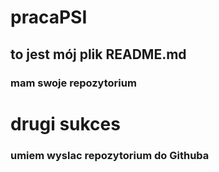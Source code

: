 # pracaPSI
## to jest mój plik README.md
### mam swoje repozytorium
# drugi sukces
### umiem wyslac repozytorium do Githuba
